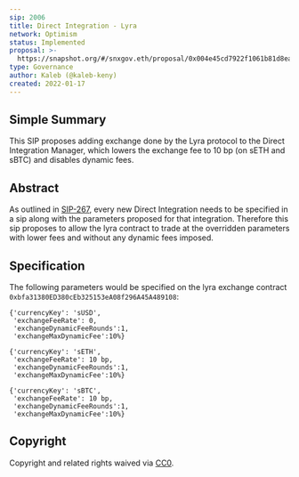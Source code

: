 ```yaml
---
sip: 2006
title: Direct Integration - Lyra
network: Optimism
status: Implemented
proposal: >- 
  https://snapshot.org/#/snxgov.eth/proposal/0x004e45cd7922f1061b81d8ea4a9a3201a112692a76ba404c7457dff767531ab8
type: Governance
author: Kaleb (@kaleb-keny)
created: 2022-01-17
---
```


<!--You can leave these HTML comments in your merged SIP and delete the visible duplicate text guides, they will not appear and may be helpful to refer to if you edit it again. This is the suggested template for new SIPs. Note that an SIP number will be assigned by an editor. When opening a pull request to submit your SIP, please use an abbreviated title in the filename, `sip-draft_title_abbrev.md`. The title should be 44 characters or less.-->

## Simple Summary

<!--"If you can't explain it simply, you don't understand it well enough." Simply describe the outcome the proposed changes intends to achieve. This should be non-technical and accessible to a casual community member.-->

This SIP proposes adding exchange done by the Lyra protocol to the Direct Integration Manager, which lowers the exchange fee to 10 bp (on sETH and sBTC) and disables dynamic fees.

## Abstract

<!--A short (~200 word) description of the proposed change, the abstract should clearly describe the proposed change. This is what *will* be done if the SIP is implemented, not *why* it should be done or *how* it will be done. If the SIP proposes deploying a new contract, write, "we propose to deploy a new contract that will do x".-->

As outlined in [SIP-267](https://sips.synthetix.io/sips/sip-267/), every new Direct Integration needs to be specified in a sip along with the parameters proposed for that integration. Therefore this sip proposes to allow the lyra contract to trade at the overridden parameters with lower fees and without any dynamic fees imposed. 


## Specification

The following parameters would be specified on the lyra exchange contract `0xbfa31380ED380cEb325153eA08f296A45A489108`:

```
{'currencyKey': 'sUSD',
 'exchangeFeeRate': 0,
 'exchangeDynamicFeeRounds':1,
 'exchangeMaxDynamicFee':10%}

{'currencyKey': 'sETH',
 'exchangeFeeRate': 10 bp,
 'exchangeDynamicFeeRounds':1,
 'exchangeMaxDynamicFee':10%}

{'currencyKey': 'sBTC',
 'exchangeFeeRate': 10 bp,
 'exchangeDynamicFeeRounds':1,
 'exchangeMaxDynamicFee':10%}

```

## Copyright

Copyright and related rights waived via [CC0](https://creativecommons.org/publicdomain/zero/1.0/).
